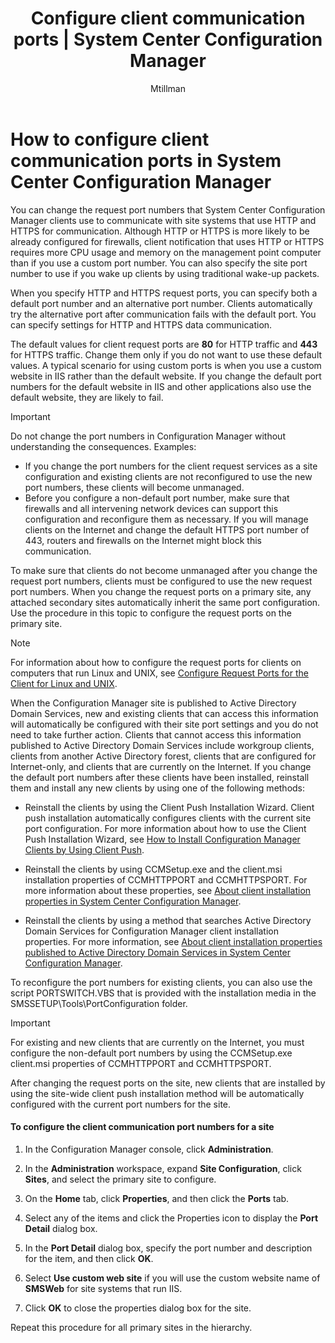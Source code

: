 ﻿---
title: "Configure client communication ports | System Center Configuration Manager"
ms.custom: na
ms.date: 12/08/2015
ms.prod: configuration-manager
ms.reviewer: na
ms.suite: na
ms.technology:
  - configmgr-client
ms.tgt_pltfrm: na
ms.topic: get-started-article
ms.assetid: 406bbdbf-ab4a-4121-a68b-154f96ea14ec
caps.latest.revision: 5
caps.handback.revision: 0
author: Mtillman

---
# How to configure client communication ports in System Center Configuration Manager
You can change the request port numbers that System Center Configuration Manager clients use to communicate with site systems that use HTTP and HTTPS for communication. Although HTTP or HTTPS is more likely to be already configured for firewalls, client notification that uses HTTP or HTTPS requires more CPU usage and memory on the management point computer than if you use a custom port number. You can also specify the site port number to use if you wake up clients by using traditional wake-up packets.  

 When you specify HTTP and HTTPS request ports, you can specify both a default port number and an alternative port number. Clients automatically try the alternative port after communication fails with the default port. You can specify settings for HTTP and HTTPS data communication.  

 The default values for client request ports are **80** for HTTP traffic and **443** for HTTPS traffic. Change them only if you do not want to use these default values. A typical scenario for using custom ports is when you use a custom website in IIS rather than the default website. If you change the default port numbers for the default website in IIS and other applications also use the default website, they are likely to fail.  

> [!IMPORTANT]  
>  Do not change the port numbers in Configuration Manager without understanding the consequences. Examples:  
>   
>  -   If you change the port numbers for the client request services as a site configuration and existing clients are not reconfigured to use the new port numbers, these clients will become unmanaged.  
> -   Before you configure a non-default port number, make sure that firewalls and all intervening network devices can support this configuration and reconfigure them as necessary. If you will manage clients on the Internet and change the default HTTPS port number of 443, routers and firewalls on the Internet might block this communication.  

 To make sure that clients do not become unmanaged after you change the request port numbers, clients must be configured to use the new request port numbers. When you change the request ports on a primary site, any attached secondary sites automatically inherit the same port configuration. Use the procedure in this topic to configure the request ports on the primary site.  

> [!NOTE]  
>  For information about how to configure the request ports for clients on computers that run Linux and UNIX, see [Configure Request Ports for the Client for Linux and UNIX](../../../core/clients/deploy/deploy-clients-to-unix-and-linux-servers.md#BKMK_ConfigLnUClientCommuincations).  

 When the Configuration Manager site is published to Active Directory Domain Services, new and existing clients that can access this information will automatically be configured with their site port settings and you do not need to take further action. Clients that cannot access this information published to Active Directory Domain Services include workgroup clients, clients from another Active Directory forest, clients that are configured for Internet-only, and clients that are currently on the Internet. If you change the default port numbers after these clients have been installed, reinstall them and install any new clients by using one of the following methods:  

-   Reinstall the clients by using the Client Push Installation Wizard. Client push installation automatically configures clients with the current site port configuration. For more information about how to use the Client Push Installation Wizard, see [How to Install Configuration Manager Clients by Using Client Push](../../../core/clients/deploy/deploy-clients-to-windows-computers.md#BKMK_ClientPush).  

-   Reinstall the clients by using CCMSetup.exe and the client.msi installation properties of CCMHTTPPORT and CCMHTTPSPORT. For more information about these properties, see  [About client installation properties in System Center Configuration Manager](../../../core/clients/deploy/about-client-installation-properties.md).  

-   Reinstall the clients by using a method that searches Active Directory Domain Services for Configuration Manager client installation properties. For more information, see [About client installation properties published to Active Directory Domain Services in System Center Configuration Manager](../../../core/clients/deploy/about-client-installation-properties-published-to-active-directory-domain-services.md).  

 To reconfigure the port numbers for existing clients, you can also use the script PORTSWITCH.VBS that is provided with the installation media in the SMSSETUP\Tools\PortConfiguration folder.  

> [!IMPORTANT]  
>  For existing and new clients that are currently on the Internet, you must configure the non-default port numbers by using the CCMSetup.exe client.msi properties of CCMHTTPPORT and CCMHTTPSPORT.  

 After changing the request ports on the site, new clients that are installed by using the site-wide client push installation method will be automatically configured with the current port numbers for the site.  

#### To configure the client communication port numbers for a site  

1.  In the Configuration Manager console, click **Administration**.  

2.  In the **Administration** workspace, expand **Site Configuration**, click **Sites**, and select the primary site to configure.  

3.  On the **Home** tab, click **Properties**, and then click the **Ports** tab.  

4.  Select any of the items and click the Properties icon to display the **Port Detail** dialog box.  

5.  In the **Port Detail** dialog box, specify the port number and description for the item, and then click **OK**.  

6.  Select **Use custom web site** if you will use the custom website name of **SMSWeb** for site systems that run IIS.  

7.  Click **OK** to close the properties dialog box for the site.  

 Repeat this procedure for all primary sites in the hierarchy.

